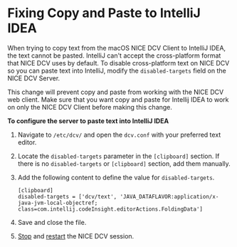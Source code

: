 # Fixing Copy and Paste to IntelliJ IDEA<a name="fixing-copy-paste-intellij"></a>

When trying to copy text from the macOS NICE DCV Client to IntelliJ IDEA, the text cannot be pasted\. IntelliJ can't accept the cross\-platform format that NICE DCV uses by default\. To disable cross\-platform text on NICE DCV so you can paste text into IntelliJ, modify the `disabled-targets` field on the NICE DCV Server\.

This change will prevent copy and paste from working with the NICE DCV web client\. Make sure that you want copy and paste for Intellij IDEA to work on only the NICE DCV Client before making this change\.

**To configure the server to paste text into IntelliJ IDEA**

1. Navigate to `/etc/dcv/` and open the `dcv.conf` with your preferred text editor\.

1. Locate the `disabled-targets` parameter in the `[clipboard]` section\. If there is no `disabled-targets` or `[clipboard]` section, add them manually\.

1. Add the following content to define the value for `disabled-targets`\.

   ```
   [clipboard]
   disabled-targets = ['dcv/text', 'JAVA_DATAFLAVOR:application/x-java-jvm-local-objectref; class=com.intellij.codeInsight.editorActions.FoldingData']
   ```

1. Save and close the file\.

1. [Stop](managing-sessions-lifecycle-stop.md) and [restart](managing-sessions-start.md) the NICE DCV session\.